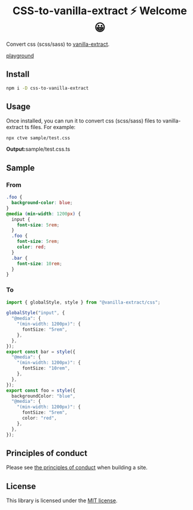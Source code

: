 <h1 align="center">CSS-to-vanilla-extract ⚡ Welcome 😀</h1>

Convert css (scss/sass) to [vanilla-extract](https://vanilla-extract.style/).

[playground](https://626d3d20459f1a7ddd993136--grand-tapioca-e54f4f.netlify.app/)

## Install

```bash
npm i -D css-to-vanilla-extract
```

## Usage

Once installed, you can run it to convert css (scss/sass) files to vanilla-extract ts files.
For example:

```
npx ctve sample/test.css
```

<strong>Output:</strong>sample/test.css.ts

## Sample

### From

```css
.foo {
  background-color: blue;
}
@media (min-width: 1200px) {
  input {
    font-size: 5rem;
  }
  .foo {
    font-size: 5rem;
    color: red;
  }
  .bar {
    font-size: 10rem;
  }
}
```

### To

```ts
import { globalStyle, style } from "@vanilla-extract/css";

globalStyle("input", {
  "@media": {
    "(min-width: 1200px)": {
      fontSize: "5rem",
    },
  },
});
export const bar = style({
  "@media": {
    "(min-width: 1200px)": {
      fontSize: "10rem",
    },
  },
});
export const foo = style({
  backgroundColor: "blue",
  "@media": {
    "(min-width: 1200px)": {
      fontSize: "5rem",
      color: "red",
    },
  },
});
```

## Principles of conduct

Please see [the principles of conduct](https://github.com/activeguild/css-to-vanilla-extract/blob/master/.github/CONTRIBUTING.md) when building a site.

## License

This library is licensed under the [MIT license](https://github.com/activeguild/css-to-vanilla-extract/blob/master/LICENSE).
